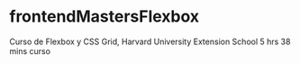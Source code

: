 # frontendMastersFlexbox
Curso de Flexbox y CSS Grid, Harvard University Extension School
5 hrs 38 mins curso
